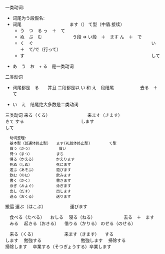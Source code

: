 一类动词:
- 词尾为う段假名:
- 词尾　　　　　　　　　　　ます（）                        て型（中盾.接续）
  - う　つ　る                                          っ　＋　て
  - ぬ　ぶ　む　　　　　　　う段 => い段　＋　ます            ん　＋　で
  - く　ぐ　　　　　　　　　　　　　　　　　　　　　　　　　　　い　＋　て/で（行って）
  - す　　　　　　　　　　　　　　　　　　　　　　　　　　　　　して　
* あ　う　お　+ る　是一类动词


二类动词
- 词尾都是　る　　并且  二段都是以 い 和 え　段结尾　　　　　　去る　＋　て
* い　え　结尾绝大多数是二类动词



三类动词
来る（くる）　　　　　　　　　来ます（きます）　　　　　　　　　　きて
する　　　　　　　　　　　　　します　　　　　　　　　　　　　　　して




      动词整理:
      基本型（普通体终止型）　　ます(礼貌体终止型)　　　　　て型
      買う（かう）            買い
      待つ（まつ）　　　　　　　まち
      帰る（かえる）　　　　　　かえります
      死ぬ（しぬ）　　　　　　　死にます
      遊ぶ（あそぶ）　　　　　　遊びます
      飲む（のむ）　　　　　　　飲みます
      書く（かく）　　　　　　　書きます
      泳ぎ（およぐ）　　　　　　泳ぎます
      出し（だす）　　　　　　　出します
      送る（おくる）　　　　　　送ります　
搬运   運ぶ（はこぶ）　　　　　　運びます  


　食べる（たべる）
　おしる
　寝る（ねる）　　　　　　　去る　＋　ます
　みる
　起きる（おきる）
　借りる（かりる）
  のせる（のせる）


　来る（くる）　　　　　　　来ます（きます）
　する　　　　　　　　　　　します
　勉強する　　　　　　　　　勉強します
　掃除する　　　　　　　　　掃除します
　卒業する（そつぎょうする）卒業します